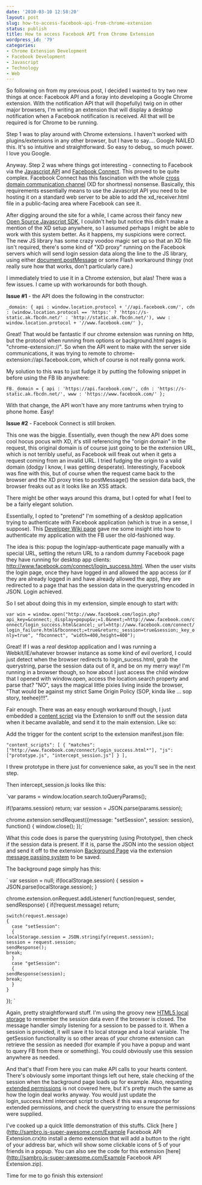 ```yaml
---
date: '2010-03-10 12:58:20'
layout: post
slug: how-to-access-facebook-api-from-chrome-extension
status: publish
title: How to access Facebook API from Chrome Extension
wordpress_id: '79'
categories:
- Chrome Extension Development
- Facebook Development
- Javascript
- Technology
- Web
---
```


So following on from my previous post, I decided I wanted to try two new things at once: Facebook API and a foray into developing a Google Chrome extension. With the notification API that will (hopefully) twig on in other major browsers, I'm writing an extension that will display a desktop notification when a Facebook notification is received. All that will be required is for Chrome to be running.

Step 1 was to play around with Chrome extensions. I haven't worked with plugins/extensions in any other browser, but I have to say.... Google NAILED this. It's so intuitive and straightforward. So easy to debug, so much power. I love you Google.

Anyway. Step 2 was where things got interesting - connecting to Facebook via the [Javascript API](http://wiki.developers.facebook.com/index.php/JavaScript_Client_Library) and [Facebook Connect](http://wiki.developers.facebook.com/index.php/Facebook_Connect). This proved to be quite complex. Facebook Connect has this fascination with the whole [cross domain communication channel](http://wiki.developers.facebook.com/index.php/Cross_Domain_Communication_Channel) (XD for shortness) nonsense. Basically, this requirements essentially means to use the Javascript API you need to be hosting it on a standard web server to be able to add the xd_receiver.html file in a public-facing area where Facebook can see it.

After digging around the site for a while, I came across their fancy new [Open Source Javascript SDK](http://wiki.developers.facebook.com/index.php/JavaScript_SDK_(Open_Source)), I couldn't help but notice this didn't make a mention of the XD setup anywhere, so I assumed perhaps I might be able to work with this system better. As it happens, my suspicions were correct. The new JS library has some crazy voodoo magic set up so that an XD file isn't required, there's some kind of "XD proxy" running on the Facebook servers which will send login session data along the line to the JS library, using either [document.postMessage](https://developer.mozilla.org/en/DOM/window.postMessage) or some Flash workaround thingy (not really sure how that works, don't particularly care.)

I immediately tried to use it in a Chrome extension, but alas! There was a few issues. I came up with workarounds for both though.

**Issue #1** - the API does the following in the constructor:

`
 _domain: {
      api : window.location.protocol + '//api.facebook.com/',
      cdn : (window.location.protocol == 'https:'
              ? 'https://s-static.ak.fbcdn.net/'
              : 'http://static.ak.fbcdn.net/'),
      www : window.location.protocol + '//www.facebook.com/'
    },
`

Great! That would be fantastic if our chrome extension was running on http, but the protocol when running from options or background.html pages is "chrome-extension://". So when the API went to make with the server side communications, it was trying to remote to chrome-extension://api.facebook.com, which of course is not really gonna work.

My solution to this was to just fudge it by putting the following snippet in before using the FB lib anywhere:

`
FB._domain = {
      api : 'https://api.facebook.com/',
      cdn : 'https://s-static.ak.fbcdn.net/',
      www : 'https://www.facebook.com/'
};
`

With that change, the API won't have any more tantrums when trying to phone home. Easy!

**Issue #2** - Facebook Connect is still broken.

This one was the biggie. Essentially, even though the new API does some cool hocus pocus with XD, it's still referencing the "origin domain" in the request, this original domain is of course just going to be the extension URL, which is not terribly useful, as Facebook will freak out when it gets a request coming from an invalid URL. I tried fudging the origin to a valid domain (dodgy I know, I was getting desperate). Interestingly, Facebook was fine with this, but of course when the request came back to the browser and the XD proxy tries to postMessage() the session data back, the browser freaks out as it looks like an XSS attack.

There might be other ways around this drama, but I opted for what I feel to be a fairly elegant solution.

Essentially, I opted to "pretend" I'm something of a desktop application trying to authenticate with Facebook application (which is true in a sense, I suppose). This [Developer Wiki page](http://wiki.developers.facebook.com/index.php/Authorization_and_Authentication_for_Desktop_Applications) gave me some insight into how to authenticate my application with the FB user  the old-fashioned way.

The idea is this: popup the login/app-authenticate page manually with a special URL, setting the return URL to a random dummy Facebook page they have running for desktop app clients: http://www.facebook.com/connect/login_success.html. When the user visits the login page, once they have logged in and allowed the app access (or if they are already logged in and have already allowed the app), they are redirected to a page that has the session data in the querystring encoded in JSON. Login achieved.

So I set about doing this in my extension, simple enough to start with:

`
var win = window.open("http://www.facebook.com/login.php?api_key=&connect;_display=popup&v;=1.0&next;=http://www.facebook.com/connect/login_success.html&cancel;_url=http://www.facebook.com/connect/login_failure.html&fbconnect;=true&return;_session=true&session;_key_only=true", "fbconnect", "width=400,height=400");
`

Great! If I was a *real* desktop application and I was running a Webkit/IE/whatever browser instance as some kind of evil overlord, I could just detect when the browser redirects to login_sucess.html, grab the querystring, parse the session data out of it, and be on my merry way! I'm running in a browser though, so how about I just access the child window that I opened with window.open, access the location.search property and parse that? "NO", says the magical little pixies living inside the browser, "That would be against my strict Same Origin Policy (SOP, kinda like ... sop story, teehee)!!!".

Fair enough. There was an easy enough workaround though, I just embedded a [content script](http://code.google.com/chrome/extensions/content_scripts.html) via the Extension to sniff out the session data when it became available, and send it to the main extension. Like so:

Add the trigger for the content script to the extension manifest.json file:

`
  "content_scripts": [
    {
	"matches": ["http://www.facebook.com/connect/login_success.html*"],
	"js": ["prototype.js", "intercept_session.js"]
    }
  ],
`

I threw prototype in there just for convenience sake, as you'll see in the next step.

Then intercept_session.js looks like this:

`var params = window.location.search.toQueryParams();

if(!params.session) return;
var session = JSON.parse(params.session);

chrome.extension.sendRequest({message: "setSession", session: session}, function() {
  window.close();
});`

What this code does is parse the querystring (using Prototype), then check if the session data is present. If it is, parse the JSON into the session object and send it off to the extension [Background Page](http://code.google.com/chrome/extensions/background_pages.html) via the extension [message passing system](http://code.google.com/chrome/extensions/messaging.html) to be saved.

The background page simply has this:

`
var session = null;
if(localStorage.session)
{
  session = JSON.parse(localStorage.session);
}

chrome.extension.onRequest.addListener(
  function(request, sender, sendResponse) {
    if(!request.message)
      return;

    switch(request.message)
    {
      case "setSession":
      {
	localStorage.session = JSON.stringify(request.session);
	session = request.session;
	sendResponse();
	break;
      }
      case "getSession":
      {
	sendResponse(session);
	break;
      }
    }
  });
`

Again, pretty straightforward stuff. I'm using the groovy new [HTML5 local storage](http://dev.w3.org/html5/webstorage/) to remember the session data even if the browser is closed. The message handler simply listening for a session to be passed to it. When a session is provided, it will save it to local storage and a local variable. The getSession functionality is so other areas of your chrome extension can retrieve the session as needed (for example if you have a popup and want to query FB from there or something). You could obviously use this session anywhere as needed.

And that's that! From here you can make API calls to your hearts content. There's obviously some important things left out here, stale checking of the session when the background page loads up for example. Also, requesting [extended permissions](http://wiki.developers.facebook.com/index.php/Extended_permissions) is not covered here, but it's pretty much the same as how the login deal works anyway. You would just update the login_success.html intercept script to check if this was a response for extended permissions, and check the querystring to ensure the permissions were supplied.

I've cooked up a quick little demonstration of this stuffs. Click [here ](http://sambro.is-super-awesome.com/Example Facebook API Extension.crx)to install a demo extension that will add a button to the right of your address bar, which will show some clickable icons of 5 of your friends in a popup. You can also see the code for this extension [here](http://sambro.is-super-awesome.com/Example Facebook API Extension.zip).

Time for me to go finish this extension!
